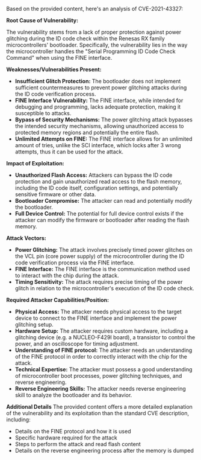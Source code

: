Based on the provided content, here's an analysis of CVE-2021-43327:

**Root Cause of Vulnerability:**

The vulnerability stems from a lack of proper protection against power glitching during the ID code check within the Renesas RX family microcontrollers' bootloader. Specifically, the vulnerability lies in the way the microcontroller handles the "Serial Programming ID Code Check Command" when using the FINE interface.

**Weaknesses/Vulnerabilities Present:**

*   **Insufficient Glitch Protection:** The bootloader does not implement sufficient countermeasures to prevent power glitching attacks during the ID code verification process.
*   **FINE Interface Vulnerability:** The FINE interface, while intended for debugging and programming, lacks adequate protection, making it susceptible to attacks.
*   **Bypass of Security Mechanisms:** The power glitching attack bypasses the intended security mechanisms, allowing unauthorized access to protected memory regions and potentially the entire flash.
*   **Unlimited Attempts on FINE:** The FINE interface allows for an unlimited amount of tries, unlike the SCI interface, which locks after 3 wrong attempts, thus it can be used for the attack.

**Impact of Exploitation:**

*   **Unauthorized Flash Access:** Attackers can bypass the ID code protection and gain unauthorized read access to the flash memory, including the ID code itself, configuration settings, and potentially sensitive firmware or other data.
*   **Bootloader Compromise:** The attacker can read and potentially modify the bootloader.
*   **Full Device Control:** The potential for full device control exists if the attacker can modify the firmware or bootloader after reading the flash memory.

**Attack Vectors:**

*   **Power Glitching:** The attack involves precisely timed power glitches on the VCL pin (core power supply) of the microcontroller during the ID code verification process via the FINE interface.
*   **FINE Interface:** The FINE interface is the communication method used to interact with the chip during the attack.
*   **Timing Sensitivity:** The attack requires precise timing of the power glitch in relation to the microcontroller's execution of the ID code check.

**Required Attacker Capabilities/Position:**

*   **Physical Access:** The attacker needs physical access to the target device to connect to the FINE interface and implement the power glitching setup.
*   **Hardware Setup:** The attacker requires custom hardware, including a glitching device (e.g. a NUCLEO-F429I board), a transistor to control the power, and an oscilloscope for timing adjustment.
*   **Understanding of FINE protocol:** The attacker needs an understanding of the FINE protocol in order to correctly interact with the chip for the attack.
*   **Technical Expertise:** The attacker must possess a good understanding of microcontroller boot processes, power glitching techniques, and reverse engineering.
*   **Reverse Engineering Skills:** The attacker needs reverse engineering skill to analyze the bootloader and its behavior.

**Additional Details**
The provided content offers a more detailed explanation of the vulnerability and its exploitation than the standard CVE description, including:
*   Details on the FINE protocol and how it is used
*   Specific hardware required for the attack
*   Steps to perform the attack and read flash content
*   Details on the reverse engineering process after the memory is dumped